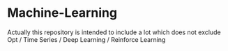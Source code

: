 # Machine-Learning
Actually this repository is intended to include a lot which does not exclude Opt / Time Series / Deep Learning / Reinforce Learning
